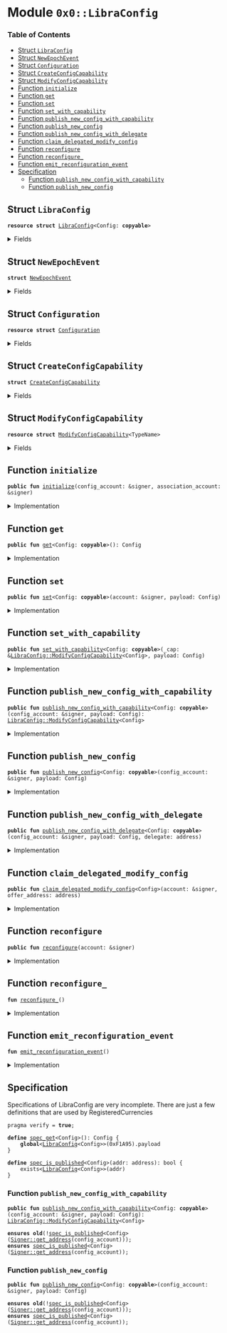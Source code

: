 
<a name="0x0_LibraConfig"></a>

# Module `0x0::LibraConfig`

### Table of Contents

-  [Struct `LibraConfig`](#0x0_LibraConfig_LibraConfig)
-  [Struct `NewEpochEvent`](#0x0_LibraConfig_NewEpochEvent)
-  [Struct `Configuration`](#0x0_LibraConfig_Configuration)
-  [Struct `CreateConfigCapability`](#0x0_LibraConfig_CreateConfigCapability)
-  [Struct `ModifyConfigCapability`](#0x0_LibraConfig_ModifyConfigCapability)
-  [Function `initialize`](#0x0_LibraConfig_initialize)
-  [Function `get`](#0x0_LibraConfig_get)
-  [Function `set`](#0x0_LibraConfig_set)
-  [Function `set_with_capability`](#0x0_LibraConfig_set_with_capability)
-  [Function `publish_new_config_with_capability`](#0x0_LibraConfig_publish_new_config_with_capability)
-  [Function `publish_new_config`](#0x0_LibraConfig_publish_new_config)
-  [Function `publish_new_config_with_delegate`](#0x0_LibraConfig_publish_new_config_with_delegate)
-  [Function `claim_delegated_modify_config`](#0x0_LibraConfig_claim_delegated_modify_config)
-  [Function `reconfigure`](#0x0_LibraConfig_reconfigure)
-  [Function `reconfigure_`](#0x0_LibraConfig_reconfigure_)
-  [Function `emit_reconfiguration_event`](#0x0_LibraConfig_emit_reconfiguration_event)
-  [Specification](#0x0_LibraConfig_Specification)
    -  [Function `publish_new_config_with_capability`](#0x0_LibraConfig_Specification_publish_new_config_with_capability)
    -  [Function `publish_new_config`](#0x0_LibraConfig_Specification_publish_new_config)



<a name="0x0_LibraConfig_LibraConfig"></a>

## Struct `LibraConfig`



<pre><code><b>resource</b> <b>struct</b> <a href="#0x0_LibraConfig">LibraConfig</a>&lt;Config: <b>copyable</b>&gt;
</code></pre>



<details>
<summary>Fields</summary>


<dl>
<dt>

<code>payload: Config</code>
</dt>
<dd>

</dd>
</dl>


</details>

<a name="0x0_LibraConfig_NewEpochEvent"></a>

## Struct `NewEpochEvent`



<pre><code><b>struct</b> <a href="#0x0_LibraConfig_NewEpochEvent">NewEpochEvent</a>
</code></pre>



<details>
<summary>Fields</summary>


<dl>
<dt>

<code>epoch: u64</code>
</dt>
<dd>

</dd>
</dl>


</details>

<a name="0x0_LibraConfig_Configuration"></a>

## Struct `Configuration`



<pre><code><b>resource</b> <b>struct</b> <a href="#0x0_LibraConfig_Configuration">Configuration</a>
</code></pre>



<details>
<summary>Fields</summary>


<dl>
<dt>

<code>epoch: u64</code>
</dt>
<dd>

</dd>
<dt>

<code>last_reconfiguration_time: u64</code>
</dt>
<dd>

</dd>
<dt>

<code>events: <a href="Event.md#0x0_Event_EventHandle">Event::EventHandle</a>&lt;<a href="#0x0_LibraConfig_NewEpochEvent">LibraConfig::NewEpochEvent</a>&gt;</code>
</dt>
<dd>

</dd>
</dl>


</details>

<a name="0x0_LibraConfig_CreateConfigCapability"></a>

## Struct `CreateConfigCapability`



<pre><code><b>struct</b> <a href="#0x0_LibraConfig_CreateConfigCapability">CreateConfigCapability</a>
</code></pre>



<details>
<summary>Fields</summary>


<dl>
<dt>

<code>dummy_field: bool</code>
</dt>
<dd>

</dd>
</dl>


</details>

<a name="0x0_LibraConfig_ModifyConfigCapability"></a>

## Struct `ModifyConfigCapability`



<pre><code><b>resource</b> <b>struct</b> <a href="#0x0_LibraConfig_ModifyConfigCapability">ModifyConfigCapability</a>&lt;TypeName&gt;
</code></pre>



<details>
<summary>Fields</summary>


<dl>
<dt>

<code>dummy_field: bool</code>
</dt>
<dd>

</dd>
</dl>


</details>

<a name="0x0_LibraConfig_initialize"></a>

## Function `initialize`



<pre><code><b>public</b> <b>fun</b> <a href="#0x0_LibraConfig_initialize">initialize</a>(config_account: &signer, association_account: &signer)
</code></pre>



<details>
<summary>Implementation</summary>


<pre><code><b>public</b> <b>fun</b> <a href="#0x0_LibraConfig_initialize">initialize</a>(config_account: &signer, association_account: &signer) {
    Transaction::assert(<a href="Signer.md#0x0_Signer_address_of">Signer::address_of</a>(config_account) == <a href="CoreAddresses.md#0x0_CoreAddresses_DEFAULT_CONFIG_ADDRESS">CoreAddresses::DEFAULT_CONFIG_ADDRESS</a>(), 1);
    <a href="Association.md#0x0_Association_grant_privilege">Association::grant_privilege</a>&lt;<a href="#0x0_LibraConfig_CreateConfigCapability">CreateConfigCapability</a>&gt;(association_account, config_account);
    <a href="Association.md#0x0_Association_grant_privilege">Association::grant_privilege</a>&lt;<a href="#0x0_LibraConfig_CreateConfigCapability">CreateConfigCapability</a>&gt;(association_account, association_account);


    move_to&lt;<a href="#0x0_LibraConfig_Configuration">Configuration</a>&gt;(
        config_account,
        <a href="#0x0_LibraConfig_Configuration">Configuration</a> {
            epoch: 0,
            last_reconfiguration_time: 0,
            events: <a href="Event.md#0x0_Event_new_event_handle">Event::new_event_handle</a>&lt;<a href="#0x0_LibraConfig_NewEpochEvent">NewEpochEvent</a>&gt;(config_account),
        }
    );
}
</code></pre>



</details>

<a name="0x0_LibraConfig_get"></a>

## Function `get`



<pre><code><b>public</b> <b>fun</b> <a href="#0x0_LibraConfig_get">get</a>&lt;Config: <b>copyable</b>&gt;(): Config
</code></pre>



<details>
<summary>Implementation</summary>


<pre><code><b>public</b> <b>fun</b> <a href="#0x0_LibraConfig_get">get</a>&lt;Config: <b>copyable</b>&gt;(): Config <b>acquires</b> <a href="#0x0_LibraConfig">LibraConfig</a> {
    <b>let</b> addr = <a href="CoreAddresses.md#0x0_CoreAddresses_DEFAULT_CONFIG_ADDRESS">CoreAddresses::DEFAULT_CONFIG_ADDRESS</a>();
    Transaction::assert(exists&lt;<a href="#0x0_LibraConfig">LibraConfig</a>&lt;Config&gt;&gt;(addr), 24);
    *&borrow_global&lt;<a href="#0x0_LibraConfig">LibraConfig</a>&lt;Config&gt;&gt;(addr).payload
}
</code></pre>



</details>

<a name="0x0_LibraConfig_set"></a>

## Function `set`



<pre><code><b>public</b> <b>fun</b> <a href="#0x0_LibraConfig_set">set</a>&lt;Config: <b>copyable</b>&gt;(account: &signer, payload: Config)
</code></pre>



<details>
<summary>Implementation</summary>


<pre><code><b>public</b> <b>fun</b> <a href="#0x0_LibraConfig_set">set</a>&lt;Config: <b>copyable</b>&gt;(account: &signer, payload: Config) <b>acquires</b> <a href="#0x0_LibraConfig">LibraConfig</a>, <a href="#0x0_LibraConfig_Configuration">Configuration</a> {
    <b>let</b> addr = <a href="CoreAddresses.md#0x0_CoreAddresses_DEFAULT_CONFIG_ADDRESS">CoreAddresses::DEFAULT_CONFIG_ADDRESS</a>();
    Transaction::assert(exists&lt;<a href="#0x0_LibraConfig">LibraConfig</a>&lt;Config&gt;&gt;(addr), 24);
    <b>let</b> signer_address = <a href="Signer.md#0x0_Signer_address_of">Signer::address_of</a>(account);
    Transaction::assert(
        exists&lt;<a href="#0x0_LibraConfig_ModifyConfigCapability">ModifyConfigCapability</a>&lt;Config&gt;&gt;(signer_address)
         || signer_address == <a href="Association.md#0x0_Association_root_address">Association::root_address</a>(),
        24
    );

    <b>let</b> config = borrow_global_mut&lt;<a href="#0x0_LibraConfig">LibraConfig</a>&lt;Config&gt;&gt;(addr);
    config.payload = payload;

    <a href="#0x0_LibraConfig_reconfigure_">reconfigure_</a>();
}
</code></pre>



</details>

<a name="0x0_LibraConfig_set_with_capability"></a>

## Function `set_with_capability`



<pre><code><b>public</b> <b>fun</b> <a href="#0x0_LibraConfig_set_with_capability">set_with_capability</a>&lt;Config: <b>copyable</b>&gt;(_cap: &<a href="#0x0_LibraConfig_ModifyConfigCapability">LibraConfig::ModifyConfigCapability</a>&lt;Config&gt;, payload: Config)
</code></pre>



<details>
<summary>Implementation</summary>


<pre><code><b>public</b> <b>fun</b> <a href="#0x0_LibraConfig_set_with_capability">set_with_capability</a>&lt;Config: <b>copyable</b>&gt;(
    _cap: &<a href="#0x0_LibraConfig_ModifyConfigCapability">ModifyConfigCapability</a>&lt;Config&gt;,
    payload: Config
) <b>acquires</b> <a href="#0x0_LibraConfig">LibraConfig</a>, <a href="#0x0_LibraConfig_Configuration">Configuration</a> {
    <b>let</b> addr = <a href="CoreAddresses.md#0x0_CoreAddresses_DEFAULT_CONFIG_ADDRESS">CoreAddresses::DEFAULT_CONFIG_ADDRESS</a>();
    Transaction::assert(exists&lt;<a href="#0x0_LibraConfig">LibraConfig</a>&lt;Config&gt;&gt;(addr), 24);
    <b>let</b> config = borrow_global_mut&lt;<a href="#0x0_LibraConfig">LibraConfig</a>&lt;Config&gt;&gt;(addr);
    config.payload = payload;

    <a href="#0x0_LibraConfig_reconfigure_">reconfigure_</a>();
}
</code></pre>



</details>

<a name="0x0_LibraConfig_publish_new_config_with_capability"></a>

## Function `publish_new_config_with_capability`



<pre><code><b>public</b> <b>fun</b> <a href="#0x0_LibraConfig_publish_new_config_with_capability">publish_new_config_with_capability</a>&lt;Config: <b>copyable</b>&gt;(config_account: &signer, payload: Config): <a href="#0x0_LibraConfig_ModifyConfigCapability">LibraConfig::ModifyConfigCapability</a>&lt;Config&gt;
</code></pre>



<details>
<summary>Implementation</summary>


<pre><code><b>public</b> <b>fun</b> <a href="#0x0_LibraConfig_publish_new_config_with_capability">publish_new_config_with_capability</a>&lt;Config: <b>copyable</b>&gt;(
    config_account: &signer,
    payload: Config,
): <a href="#0x0_LibraConfig_ModifyConfigCapability">ModifyConfigCapability</a>&lt;Config&gt; {
    Transaction::assert(
        <a href="Association.md#0x0_Association_has_privilege">Association::has_privilege</a>&lt;<a href="#0x0_LibraConfig_CreateConfigCapability">CreateConfigCapability</a>&gt;(<a href="Signer.md#0x0_Signer_address_of">Signer::address_of</a>(config_account)),
        1
    );

    move_to(config_account, <a href="#0x0_LibraConfig">LibraConfig</a> { payload });
    // We don't trigger reconfiguration here, instead we'll wait for all validators <b>update</b> the binary
    // <b>to</b> register this config into ON_CHAIN_CONFIG_REGISTRY then send another transaction <b>to</b> change
    // the value which triggers the reconfiguration.

    <b>return</b> <a href="#0x0_LibraConfig_ModifyConfigCapability">ModifyConfigCapability</a>&lt;Config&gt; {}
}
</code></pre>



</details>

<a name="0x0_LibraConfig_publish_new_config"></a>

## Function `publish_new_config`



<pre><code><b>public</b> <b>fun</b> <a href="#0x0_LibraConfig_publish_new_config">publish_new_config</a>&lt;Config: <b>copyable</b>&gt;(config_account: &signer, payload: Config)
</code></pre>



<details>
<summary>Implementation</summary>


<pre><code><b>public</b> <b>fun</b> <a href="#0x0_LibraConfig_publish_new_config">publish_new_config</a>&lt;Config: <b>copyable</b>&gt;(config_account: &signer, payload: Config) {
    Transaction::assert(
        <a href="Association.md#0x0_Association_has_privilege">Association::has_privilege</a>&lt;<a href="#0x0_LibraConfig_CreateConfigCapability">CreateConfigCapability</a>&gt;(<a href="Signer.md#0x0_Signer_address_of">Signer::address_of</a>(config_account)),
        1
    );

    move_to(config_account, <a href="#0x0_LibraConfig_ModifyConfigCapability">ModifyConfigCapability</a>&lt;Config&gt; {});
    move_to(config_account, <a href="#0x0_LibraConfig">LibraConfig</a>{ payload });
    // We don't trigger reconfiguration here, instead we'll wait for all validators <b>update</b> the binary
    // <b>to</b> register this config into ON_CHAIN_CONFIG_REGISTRY then send another transaction <b>to</b> change
    // the value which triggers the reconfiguration.
}
</code></pre>



</details>

<a name="0x0_LibraConfig_publish_new_config_with_delegate"></a>

## Function `publish_new_config_with_delegate`



<pre><code><b>public</b> <b>fun</b> <a href="#0x0_LibraConfig_publish_new_config_with_delegate">publish_new_config_with_delegate</a>&lt;Config: <b>copyable</b>&gt;(config_account: &signer, payload: Config, delegate: address)
</code></pre>



<details>
<summary>Implementation</summary>


<pre><code><b>public</b> <b>fun</b> <a href="#0x0_LibraConfig_publish_new_config_with_delegate">publish_new_config_with_delegate</a>&lt;Config: <b>copyable</b>&gt;(
    config_account: &signer,
    payload: Config,
    delegate: address,
) {
    Transaction::assert(
        <a href="Association.md#0x0_Association_has_privilege">Association::has_privilege</a>&lt;<a href="#0x0_LibraConfig_CreateConfigCapability">CreateConfigCapability</a>&gt;(<a href="Signer.md#0x0_Signer_address_of">Signer::address_of</a>(config_account)),
        1
    );

    <a href="Offer.md#0x0_Offer_create">Offer::create</a>(config_account, <a href="#0x0_LibraConfig_ModifyConfigCapability">ModifyConfigCapability</a>&lt;Config&gt;{}, delegate);
    move_to(config_account, <a href="#0x0_LibraConfig">LibraConfig</a> { payload });
    // We don't trigger reconfiguration here, instead we'll wait for all validators <b>update</b> the
    // binary <b>to</b> register this config into ON_CHAIN_CONFIG_REGISTRY then send another
    // transaction <b>to</b> change the value which triggers the reconfiguration.
}
</code></pre>



</details>

<a name="0x0_LibraConfig_claim_delegated_modify_config"></a>

## Function `claim_delegated_modify_config`



<pre><code><b>public</b> <b>fun</b> <a href="#0x0_LibraConfig_claim_delegated_modify_config">claim_delegated_modify_config</a>&lt;Config&gt;(account: &signer, offer_address: address)
</code></pre>



<details>
<summary>Implementation</summary>


<pre><code><b>public</b> <b>fun</b> <a href="#0x0_LibraConfig_claim_delegated_modify_config">claim_delegated_modify_config</a>&lt;Config&gt;(account: &signer, offer_address: address) {
    move_to(account, <a href="Offer.md#0x0_Offer_redeem">Offer::redeem</a>&lt;<a href="#0x0_LibraConfig_ModifyConfigCapability">ModifyConfigCapability</a>&lt;Config&gt;&gt;(account, offer_address))
}
</code></pre>



</details>

<a name="0x0_LibraConfig_reconfigure"></a>

## Function `reconfigure`



<pre><code><b>public</b> <b>fun</b> <a href="#0x0_LibraConfig_reconfigure">reconfigure</a>(account: &signer)
</code></pre>



<details>
<summary>Implementation</summary>


<pre><code><b>public</b> <b>fun</b> <a href="#0x0_LibraConfig_reconfigure">reconfigure</a>(account: &signer) <b>acquires</b> <a href="#0x0_LibraConfig_Configuration">Configuration</a> {
    // Only callable by association address or by the VM internally.
    Transaction::assert(
        <a href="Association.md#0x0_Association_has_privilege">Association::has_privilege</a>&lt;<a href="#0x0_LibraConfig_CreateConfigCapability">Self::CreateConfigCapability</a>&gt;(<a href="Signer.md#0x0_Signer_address_of">Signer::address_of</a>(account)),
        1
    );
    <a href="#0x0_LibraConfig_reconfigure_">reconfigure_</a>();
}
</code></pre>



</details>

<a name="0x0_LibraConfig_reconfigure_"></a>

## Function `reconfigure_`



<pre><code><b>fun</b> <a href="#0x0_LibraConfig_reconfigure_">reconfigure_</a>()
</code></pre>



<details>
<summary>Implementation</summary>


<pre><code><b>fun</b> <a href="#0x0_LibraConfig_reconfigure_">reconfigure_</a>() <b>acquires</b> <a href="#0x0_LibraConfig_Configuration">Configuration</a> {
   // Do not do anything <b>if</b> time is not set up yet, this is <b>to</b> avoid genesis emit too many epochs.
   <b>if</b> (<a href="LibraTimestamp.md#0x0_LibraTimestamp_is_genesis">LibraTimestamp::is_genesis</a>()) {
       <b>return</b> ()
   };

   <b>let</b> config_ref = borrow_global_mut&lt;<a href="#0x0_LibraConfig_Configuration">Configuration</a>&gt;(<a href="CoreAddresses.md#0x0_CoreAddresses_DEFAULT_CONFIG_ADDRESS">CoreAddresses::DEFAULT_CONFIG_ADDRESS</a>());

   // Ensure that there is at most one reconfiguration per transaction. This <b>ensures</b> that there is a 1-1
   // correspondence between system reconfigurations and emitted ReconfigurationEvents.

   <b>let</b> current_block_time = <a href="LibraTimestamp.md#0x0_LibraTimestamp_now_microseconds">LibraTimestamp::now_microseconds</a>();
   Transaction::assert(current_block_time &gt; config_ref.last_reconfiguration_time, 23);
   config_ref.last_reconfiguration_time = current_block_time;

   <a href="#0x0_LibraConfig_emit_reconfiguration_event">emit_reconfiguration_event</a>();
}
</code></pre>



</details>

<a name="0x0_LibraConfig_emit_reconfiguration_event"></a>

## Function `emit_reconfiguration_event`



<pre><code><b>fun</b> <a href="#0x0_LibraConfig_emit_reconfiguration_event">emit_reconfiguration_event</a>()
</code></pre>



<details>
<summary>Implementation</summary>


<pre><code><b>fun</b> <a href="#0x0_LibraConfig_emit_reconfiguration_event">emit_reconfiguration_event</a>() <b>acquires</b> <a href="#0x0_LibraConfig_Configuration">Configuration</a> {
    <b>let</b> config_ref = borrow_global_mut&lt;<a href="#0x0_LibraConfig_Configuration">Configuration</a>&gt;(<a href="CoreAddresses.md#0x0_CoreAddresses_DEFAULT_CONFIG_ADDRESS">CoreAddresses::DEFAULT_CONFIG_ADDRESS</a>());
    config_ref.epoch = config_ref.epoch + 1;

    <a href="Event.md#0x0_Event_emit_event">Event::emit_event</a>&lt;<a href="#0x0_LibraConfig_NewEpochEvent">NewEpochEvent</a>&gt;(
        &<b>mut</b> config_ref.events,
        <a href="#0x0_LibraConfig_NewEpochEvent">NewEpochEvent</a> {
            epoch: config_ref.epoch,
        },
    );
}
</code></pre>



</details>

<a name="0x0_LibraConfig_Specification"></a>

## Specification


Specifications of LibraConfig are very incomplete.  There are just a few
definitions that are used by RegisteredCurrencies


<pre><code>pragma verify = <b>true</b>;
<a name="0x0_LibraConfig_spec_get"></a>
<b>define</b> <a href="#0x0_LibraConfig_spec_get">spec_get</a>&lt;Config&gt;(): Config {
    <b>global</b>&lt;<a href="#0x0_LibraConfig">LibraConfig</a>&lt;Config&gt;&gt;(0xF1A95).payload
}
<a name="0x0_LibraConfig_spec_is_published"></a>
<b>define</b> <a href="#0x0_LibraConfig_spec_is_published">spec_is_published</a>&lt;Config&gt;(addr: address): bool {
    exists&lt;<a href="#0x0_LibraConfig">LibraConfig</a>&lt;Config&gt;&gt;(addr)
}
</code></pre>



<a name="0x0_LibraConfig_Specification_publish_new_config_with_capability"></a>

### Function `publish_new_config_with_capability`


<pre><code><b>public</b> <b>fun</b> <a href="#0x0_LibraConfig_publish_new_config_with_capability">publish_new_config_with_capability</a>&lt;Config: <b>copyable</b>&gt;(config_account: &signer, payload: Config): <a href="#0x0_LibraConfig_ModifyConfigCapability">LibraConfig::ModifyConfigCapability</a>&lt;Config&gt;
</code></pre>




<pre><code><b>ensures</b> <b>old</b>(!<a href="#0x0_LibraConfig_spec_is_published">spec_is_published</a>&lt;Config&gt;(<a href="Signer.md#0x0_Signer_get_address">Signer::get_address</a>(config_account)));
<b>ensures</b> <a href="#0x0_LibraConfig_spec_is_published">spec_is_published</a>&lt;Config&gt;(<a href="Signer.md#0x0_Signer_get_address">Signer::get_address</a>(config_account));
</code></pre>



<a name="0x0_LibraConfig_Specification_publish_new_config"></a>

### Function `publish_new_config`


<pre><code><b>public</b> <b>fun</b> <a href="#0x0_LibraConfig_publish_new_config">publish_new_config</a>&lt;Config: <b>copyable</b>&gt;(config_account: &signer, payload: Config)
</code></pre>




<pre><code><b>ensures</b> <b>old</b>(!<a href="#0x0_LibraConfig_spec_is_published">spec_is_published</a>&lt;Config&gt;(<a href="Signer.md#0x0_Signer_get_address">Signer::get_address</a>(config_account)));
<b>ensures</b> <a href="#0x0_LibraConfig_spec_is_published">spec_is_published</a>&lt;Config&gt;(<a href="Signer.md#0x0_Signer_get_address">Signer::get_address</a>(config_account));
</code></pre>
